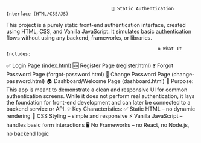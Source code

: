                                            🔐 Static Authentication Interface (HTML/CSS/JS)
 This project is a purely static front-end authentication interface, created using HTML, CSS, and Vanilla JavaScript. It simulates basic authentication flows without using any backend, frameworks, or libraries.

                                                            ⚙️ What It Includes:
✅ Login Page (index.html)
🆕 Register Page (register.html)
❓ Forgot Password Page (forgot-password.html)
🔄 Change Password Page (change-password.html)
🏠 Dashboard/Welcome Page (dashboard.html)
                                                              🎯 Purpose:
This app is meant to demonstrate a clean and responsive UI for common authentication screens. While it does not perform real authentication, it lays the foundation for front-end development and can later be connected to a backend service or API.
                                                        💡 Key Characteristics:
✅ Static HTML – no dynamic rendering
🎨 CSS Styling – simple and responsive
⚡ Vanilla JavaScript – handles basic form interactions
🖥️ No Frameworks – no React, no Node.js, no backend logic

